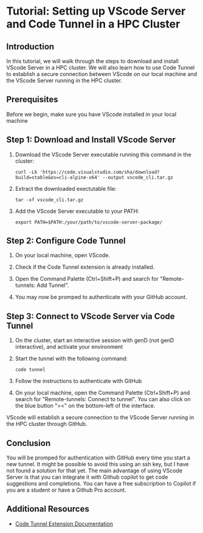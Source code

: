 # Tutorial: Setting up VScode Server and Code Tunnel in a HPC Cluster

## Introduction
In this tutorial, we will walk through the steps to download and install VScode Server in a HPC cluster. We will also learn how to use Code Tunnel to establish a secure connection between VScode on our local machine and the VScode Server running in the HPC cluster.

## Prerequisites
Before we begin, make sure you have VScode installed in your local machine

## Step 1: Download and Install VScode Server
1. Download the VScode Server executable running this command in the cluster:
    ```
    curl -Lk 'https://code.visualstudio.com/sha/download?build=stable&os=cli-alpine-x64' --output vscode_cli.tar.gz
    ```

2. Extract the downloaded exectutable file:
    ```
    tar -xf vscode_cli.tar.gz
    ```
3. Add the VScode Server executable to your PATH:
    ```
    export PATH=$PATH:/your/path/to/vscode-server-package/
    ```
## Step 2: Configure Code Tunnel
1. On your local machine, open VScode.

2. Check if the Code Tunnel extension is already installed.

3. Open the Command Palette (Ctrl+Shift+P) and search for "Remote-tunnels: Add Tunnel".

4. You may now be promped to authenticate with your GitHub account.

## Step 3: Connect to VScode Server via Code Tunnel

1. On the cluster, start an interactive session with genD (not genD interactive), and activate your environment

2. Start the tunnel with the following command:
    ```
    code tunnel
    ```
3. Follow the instructions to authenticate with GitHub

4. On your local machine, open the Command Palette (Ctrl+Shift+P) and search for "Remote-tunnels: Connect to tunnel". You can also click on the blue button "><" on the bottom-left of the interface.


 VScode will establish a secure connection to the VScode Server running in the HPC cluster through GitHub.

## Conclusion
You will be promped for authentication with GitHub every time you start a new tunnel. It might be possible to avoid this using an ssh key, but I have not found a solution for that yet.
The main advantage of using VScode Server is that you can integrate it with Github copilot to get code suggestions and completions. You can have a free subscription to Copilot if you are a student or have a Github Pro account.

## Additional Resources
- [Code Tunnel Extension Documentation](https://code.visualstudio.com/docs/remote/tunnels#_using-the-code-cli)
